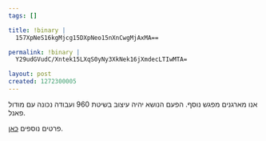 ```yaml
--- 
tags: []

title: !binary |
  157XpNeS16kgMjcg15DXpNeo15nXnCwgMjAxMA==

permalink: !binary |
  Y29udGVudC/Xntek15LXqS0yNy3XkNek16jXmdecLTIwMTA=

layout: post
created: 1272300005
---
```

אנו מארגנים מפגש נוסף. הפעם הנושא יהיה עיצוב בשיטת 960 ועבודה נכונה עם מודול פאנל.

פרטים נוספים <a href="http://www.drupal.org.il/content/%D7%94%D7%A6%D7%A2%D7%94-%D7%9C%D7%9E%D7%A4%D7%92%D7%A9-27-%D7%90%D7%A4%D7%A8%D7%99%D7%9C-2010">כאן</a>.

